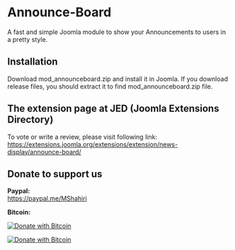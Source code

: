 # Announce-Board
A fast and simple Joomla module to show your Announcements to users in a pretty style.

## Installation
Download mod_announceboard.zip and install it in Joomla. If you download release files, you should extract it to find mod_announceboard.zip file.                         

## The extension page at JED (Joomla Extensions Directory)                           
               
To vote or write a review, please visit following link:               
https://extensions.joomla.org/extensions/extension/news-display/announce-board/

## Donate to support us         

**Paypal:**           
https://paypal.me/MShahiri          

**Bitcoin:**           
                                                                   
[![Donate with Bitcoin](https://en.cryptobadges.io/badge/small/16f1DStB3YG3R4BMTa1zGYRxN9i7FAqtUX)](https://en.cryptobadges.io/donate/16f1DStB3YG3R4BMTa1zGYRxN9i7FAqtUX)
                                                   
  [![Donate with Bitcoin](https://en.cryptobadges.io/badge/big/16f1DStB3YG3R4BMTa1zGYRxN9i7FAqtUX)](https://en.cryptobadges.io/donate/16f1DStB3YG3R4BMTa1zGYRxN9i7FAqtUX)
                                            


